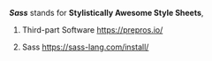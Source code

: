 **_Sass_** stands for **Stylistically Awesome Style Sheets**,

1. Third-part Software
   https://prepros.io/

2. Sass
   https://sass-lang.com/install/
